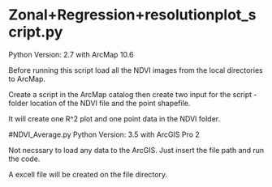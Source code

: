 # Zonal+Regression+resolutionplot_script.py
Python Version: 2.7 with ArcMap 10.6

Before running this script load all the NDVI images from the local directories to ArcMap. 

Create a script in the ArcMap catalog then create two input for the script - folder location of the NDVI file and the point shapefile.

It will create one R^2 plot and one point data in the NDVI folder.


#NDVI_Average.py
Python Version: 3.5 with ArcGIS Pro 2

Not necssary to load any data to the ArcGIS. Just insert the file path and run the code.

A excell file will be created on the file directory.
